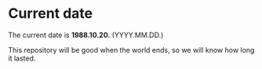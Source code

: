 # Current date

The current date is **1988.10.20.** (YYYY.MM.DD.)

This repository will be good when the world ends, so we will know how long it lasted.
